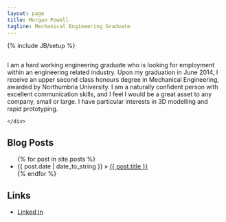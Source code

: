 ```yaml
---
layout: page
title: Morgan Powell
tagline: Mechanical Engineering Graduate
---
```

{% include JB/setup %}

<div class="row">
    <div class="col-md-3">
        <img href="/assets/img/profile.jpg" />
    </div>
    <div class="col-md-8">

I am a hard working engineering graduate who is looking for employment within an engineering related industry. Upon my graduation in June 2014, I receive an upper second class honours degree in Mechanical Engineering, awarded by Northumbria University. I am a naturally confident person with excellent communication skills, and I feel I would be a great asset to any company, small or large.
I have particular interests in 3D modelling and rapid prototyping.

    </div>
</div>


## Blog Posts

<ul class="posts">
  {% for post in site.posts %}
    <li>
        <span>{{ post.date | date_to_string }}</span> &raquo; 
        <a href="{{ BASE_PATH }}{{ post.url }}" title="{{post.title}} : {{post.tagline}}">{{ post.title }}</a>
    </li>
  {% endfor %}
</ul>

## Links

* [Linked In][linkedin]



[linkedin]: http://uk.linkedin.com/pub/morgan-powell/88/811/6a7 "Morgan Powell's Linked In Profile"

